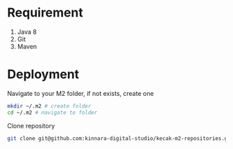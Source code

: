 # Requirement

1.  Java 8
2.  Git
3.  Maven

# Deployment
Navigate to your M2 folder, if not exists, create one
```bash
mkdir ~/.m2 # create folder
cd ~/.m2 # navigate to folder
```

Clone repository
```bash
git clone git@github.com:kinnara-digital-studio/kecak-m2-repositories.git
```
